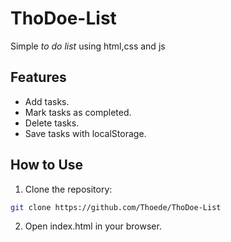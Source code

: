 # ThoDoe-List
Simple *to do list* using html,css and js

## Features
- Add tasks.
- Mark tasks as completed.
- Delete tasks.
- Save tasks with localStorage.

## How to Use
1. Clone the repository:
```bash
git clone https://github.com/Thoede/ThoDoe-List
```
2. Open index.html in your browser.
